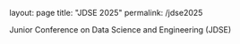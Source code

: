 layout: page
title: "JDSE 2025"
permalink: /jdse2025


Junior Conference on Data Science and Engineering (JDSE)
